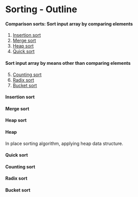Sorting - Outline
===
#### Comparison sorts: Sort input array by comparing elements
1. <a class="nav-link" href="#insert_sort">Insertion sort</a>
2. <a class="nav-link" href="#merge_sort">Merge sort</a>
3. <a class="nav-link" href="#heap_sort">Heap sort</a>
4. <a class="nav-link" href="#quick_sort">Quick sort</a>
   
#### Sort input array by means other than comparing elements

5. <a class="nav-link" href="#count_sort">Counting sort</a>
6. <a class="nav-link" href="#radix_sort">Radix sort</a>
7. <a class="nav-link" href="#bucket_sort">Bucket sort</a>



<h4 id="insert_sort">Insertion sort</h4>

<h4 id="merge_sort">Merge sort</h4>

<h4 id="heap_sort">Heap sort</h4>

#### Heap
In place sorting algorithm, applying heap data structure.

<h4 id="quick_sort">Quick sort</h4>

<h4 id="count_sort">Counting sort</h4>

<h4 id="radix_sort">Radix sort</h4>

<h4 id="bucket_sort">Bucket sort</h4>

